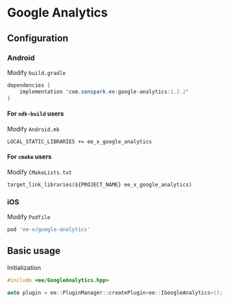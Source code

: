 # Google Analytics
## Configuration
### Android
Modify `build.gradle`
```java
dependencies {
    implementation 'com.senspark.ee:google-analytics:1.2.2'
}
```

#### For `ndk-build` users
Modify `Android.mk`
```
LOCAL_STATIC_LIBRARIES += ee_x_google_analytics
```

#### For `cmake` users
Modify `CMakeLists.txt`
```
target_link_libraries(${PROJECT_NAME} ee_x_google_analytics)
```

### iOS
Modify `Podfile`
```ruby
pod 'ee-x/google-analytics'
```

## Basic usage
Initialization
```cpp
#include <ee/GoogleAnalytics.hpp>

auto plugin = ee::PluginManager::createPlugin<ee::IGoogleAnalytics>();
```